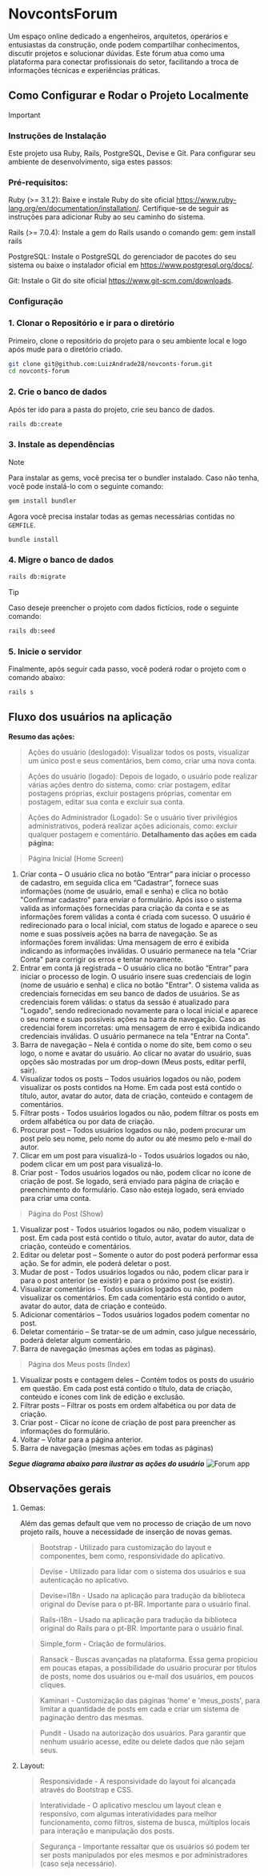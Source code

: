 # NovcontsForum

Um espaço online dedicado a engenheiros, arquitetos, operários e entusiastas da construção, onde podem compartilhar conhecimentos, discutir projetos e solucionar dúvidas. Este fórum atua como uma plataforma para conectar profissionais do setor, facilitando a troca de informações técnicas e experiências práticas.

## Como Configurar e Rodar o Projeto Localmente

> [!IMPORTANT]
> ### Instruções de Instalação
> Este projeto usa Ruby, Rails, PostgreSQL, Devise e Git. Para configurar seu ambiente de desenvolvimento, siga estes passos:

### Pré-requisitos:

Ruby (>= 3.1.2): Baixe e instale Ruby do site oficial https://www.ruby-lang.org/en/documentation/installation/. Certifique-se de seguir as instruções para adicionar Ruby ao seu caminho do sistema.

Rails (>= 7.0.4): Instale a gem do Rails usando o comando gem: gem install rails

PostgreSQL: Instale o PostgreSQL do gerenciador de pacotes do seu sistema ou baixe o instalador oficial em https://www.postgresql.org/docs/.

Git: Instale o Git do site oficial https://www.git-scm.com/downloads.

### Configuração

### 1. Clonar o Repositório e ir para o diretório

Primeiro, clone o repositório do projeto para o seu ambiente local e logo após mude para o diretório criado.

```sh
git clone git@github.com:LuizAndrade28/novconts-forum.git
cd novconts-forum
```

### 2. Crie o banco de dados

Após ter ido para a pasta do projeto, crie seu banco de dados.

```sh
rails db:create
```

### 3. Instale as dependências

> [!NOTE]
> Para instalar as gems, você precisa ter o bundler instalado. Caso não tenha, você pode instalá-lo com o seguinte comando:

```sh
gem install bundler
```

Agora você precisa instalar todas as gemas necessárias contidas no `GEMFILE`.

```sh
bundle install
```

### 4. Migre o banco de dados

```sh
rails db:migrate
```

> [!TIP]
> Caso deseje preencher o projeto com dados fictícios, rode o seguinte comando:

```sh
rails db:seed
```

### 5. Inicie o servidor
Finalmente, após seguir cada passo, você poderá rodar o projeto com o comando abaixo:

```sh
rails s
```


## Fluxo dos usuários na aplicação

**Resumo das ações:**

> Ações do usuário (deslogado):
Visualizar todos os posts, visualizar um único post e seus comentários, bem como, criar uma nova conta.

> Ações do usuário (logado):
Depois de logado, o usuário pode realizar várias ações dentro do sistema, como: criar postagem, editar postagens próprias, excluir postagens próprias, comentar em postagem, editar sua conta e excluir sua conta.

> Ações do Administrador (Logado):
Se o usuário tiver privilégios administrativos, poderá realizar ações adicionais, como: excluir qualquer postagem e comentário.
**Detalhamento das ações em cada página:**

> Página Inicial (Home Screen)

1. Criar conta – O usuário clica no botão “Entrar” para iniciar o processo de cadastro, em seguida clica em “Cadastrar”, fornece suas informações (nome de usuário, email e senha) e clica no botão "Confirmar cadastro" para enviar o formulário. 
Após isso o sistema valida as informações fornecidas para criação da conta e se as informações forem válidas a conta é criada com sucesso. O usuário é redirecionado para o local inicial, com status de logado e aparece o seu nome e suas possíveis ações na barra de navegação. Se as informações forem inválidas: Uma mensagem de erro é exibida indicando as informações inválidas. O usuário permanece na tela "Criar Conta" para corrigir os erros e tentar novamente.
2. Entrar em conta já registrada – O usuário clica no botão “Entrar” para iniciar o processo de login. O usuário insere suas credenciais de login (nome de usuário e senha) e clica no botão "Entrar".
O sistema valida as credenciais fornecidas em seu banco de dados de usuários. Se as credenciais forem válidas: o status da sessão é atualizado para "Logado", sendo redirecionado novamente para o local inicial e aparece o seu nome e suas possíveis ações na barra de navegação. Caso as credenciai forem incorretas: uma mensagem de erro é exibida indicando credenciais inválidas. O usuário permanece na tela "Entrar na Conta".
4. Barra de navegação – Nela é contida o nome do site, bem como o seu logo, o nome e avatar do usuário. Ao clicar no avatar do usuário, suas opções são mostradas por um drop-down (Meus posts, editar perfil, sair).
3. Visualizar todos os posts – Todos usuários logados ou não, podem visualizar os posts contidos na Home. Em cada post está contido o título, autor, avatar do autor, data de criação, conteúdo e contagem de comentários.
4. Filtrar posts - Todos usuários logados ou não, podem filtrar os posts em ordem alfabética ou por data de criação.
5. Procurar post – Todos usuários logados ou não, podem procurar um post pelo seu nome, pelo nome do autor ou até mesmo pelo e-mail do autor.
6. Clicar em um post para visualizá-lo - Todos usuários logados ou não, podem clicar em um post para visualizá-lo.
7. Criar post - Todos usuários logados ou não, podem clicar no ícone de criação de post. Se logado, será enviado para página de criação e preenchimento do formulário. Caso não esteja logado, será enviado para criar uma conta. 

> Página do Post (Show)

1. Visualizar post - Todos usuários logados ou não, podem visualizar o post. Em cada post está contido o título, autor, avatar do autor, data de criação, conteúdo e comentários.
2. Editar ou deletar post – Somente o autor do post poderá performar essa ação. Se for admin, ele poderá deletar o post.
3. Mudar de post - Todos usuários logados ou não, podem clicar para ir para o post anterior (se existir) e para o próximo post (se existir).
4. Visualizar comentários - Todos usuários logados ou não, podem visualizar os comentários. Em cada comentário está contido o autor, avatar do autor, data de criação e conteúdo. 
5. Adicionar comentários – Todos usuários logados podem comentar no post.
6. Deletar comentário – Se tratar-se de um admin, caso julgue necessário, poderá deletar algum comentário. 
7. Barra de navegação (mesmas ações em todas as páginas).

> Página dos Meus posts (Index)

1. Visualizar posts e contagem deles – Contém todos os posts do usuário em questão. Em cada post está contido o título, data de criação, conteúdo e ícones com link de edição e exclusão.
2. Filtrar posts – Filtrar os posts em ordem alfabética ou por data de criação.
3. Criar post - Clicar no ícone de criação de post para preencher as informações do formulário.
4. Voltar – Voltar para a página anterior.
5. Barra de navegação (mesmas ações em todas as páginas)

***Segue diagrama abaixo para ilustrar as ações do usuário***
![Forum app](https://github.com/LuizAndrade28/novconts-forum/assets/47321025/616796cf-bab1-4c43-a779-a43e68b5feae)


## Observações gerais

1. Gemas:
   
   Além das gemas default que vem no processo de criação de um novo projeto rails, houve a necessidade de inserção de novas gemas.
   
   > Bootstrap - Utilizado para customização do layout e componentes, bem como, responsividade do aplicativo.
   
   > Devise - Utilizado para lidar com o sistema dos usuários e sua autenticação no aplicativo.
   
   > Devise=i18n - Usado na aplicação para tradução da biblioteca original do Devise para o pt-BR. Importante para o usuário final.
   
   > Rails-i18n - Usado na aplicação para tradução da biblioteca original do Rails para o pt-BR. Importante para o usuário final.
   
   > Simple_form - Criação de formulários.
   
   > Ransack - Buscas avançadas na plataforma. Essa gema propiciou em poucas etapas, a possibilidade do usuário procurar por títulos de posts, nome dos usuários ou e-mail dos usuários, em poucos cliques.
   
   > Kaminari - Customização das páginas 'home' e 'meus_posts', para limitar a quantidade de posts em cada e criar um sistema de paginação dentro das mesmas.
   
   > Pundit - Usado na autorização dos usuários. Para garantir que nenhum usuário acesse, edite ou delete dados que não sejam seus.
   
2. Layout:
   
   > Responsividade - A responsividade do layout foi alcançada através do Bootstrap e CSS.
   
   > Interatividade - O aplicativo mesclou um layout clean e responsivo, com algumas interatividades para melhor funcionamento, como filtros, sistema de busca, múltiplos locais para interação e manipulação dos posts.
   
   > Segurança - Importante ressaltar que os usuários só podem ter ser posts manipulados por eles mesmos e por administradores (caso seja necessário). 
   
